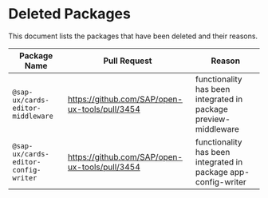 # Deleted Packages

This document lists the packages that have been deleted and their reasons.

| Package Name                         | Pull Request                                    | Reason                                                          |
|--------------------------------------| ----------------------------------------------- |-----------------------------------------------------------------|
| `@sap-ux/cards-editor-middleware`    | https://github.com/SAP/open-ux-tools/pull/3454 | functionality has been integrated in package preview-middleware |
| `@sap-ux/cards-editor-config-writer` | https://github.com/SAP/open-ux-tools/pull/3454 | functionality has been integrated in package app-config-writer                         |

